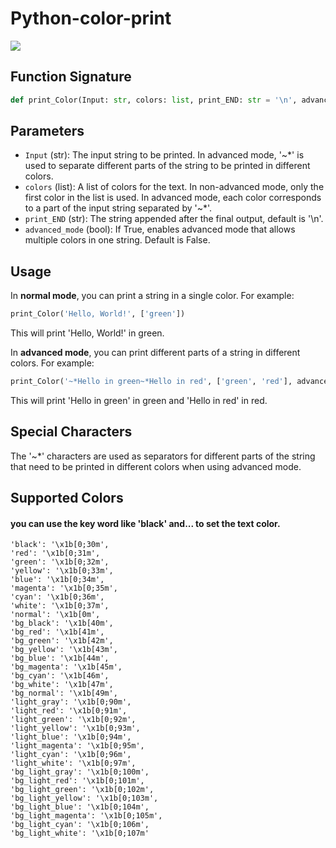 # Python-color-print
<img src="https://img.shields.io/badge/Python-FFD43B?style=for-the-badge&logo=python&logoColor=blue"/>

## Function Signature
```python
def print_Color(Input: str, colors: list, print_END: str = '\n', advanced_mode: bool = False):
```

## Parameters
- `Input` (str): The input string to be printed. In advanced mode, '~*' is used to separate different parts of the string to be printed in different colors.
- `colors` (list): A list of colors for the text. In non-advanced mode, only the first color in the list is used. In advanced mode, each color corresponds to a part of the input string separated by '~*'.
- `print_END` (str): The string appended after the final output, default is '\\n'.
- `advanced_mode` (bool): If True, enables advanced mode that allows multiple colors in one string. Default is False.

## Usage
In **normal mode**, you can print a string in a single color. For example:
```python
print_Color('Hello, World!', ['green']) 
```
This will print 'Hello, World!' in green.

In **advanced mode**, you can print different parts of a string in different colors. For example:
```python
print_Color('~*Hello in green~*Hello in red', ['green', 'red'], advanced_mode=True) 
```
This will print 'Hello in green' in green and 'Hello in red' in red.

## Special Characters
The '~*' characters are used as separators for different parts of the string that need to be printed in different colors when using advanced mode.

## Supported Colors
#### you can use the key word like 'black' and... to set the text color.
~~~
'black': '\x1b[0;30m',
'red': '\x1b[0;31m',
'green': '\x1b[0;32m',
'yellow': '\x1b[0;33m',
'blue': '\x1b[0;34m',
'magenta': '\x1b[0;35m',
'cyan': '\x1b[0;36m',
'white': '\x1b[0;37m',
'normal': '\x1b[0m',
'bg_black': '\x1b[40m',
'bg_red': '\x1b[41m',
'bg_green': '\x1b[42m',
'bg_yellow': '\x1b[43m',
'bg_blue': '\x1b[44m',
'bg_magenta': '\x1b[45m',
'bg_cyan': '\x1b[46m',
'bg_white': '\x1b[47m',
'bg_normal': '\x1b[49m',
'light_gray': '\x1b[0;90m',
'light_red': '\x1b[0;91m',
'light_green': '\x1b[0;92m',
'light_yellow': '\x1b[0;93m',
'light_blue': '\x1b[0;94m',
'light_magenta': '\x1b[0;95m',
'light_cyan': '\x1b[0;96m',
'light_white': '\x1b[0;97m',
'bg_light_gray': '\x1b[0;100m',
'bg_light_red': '\x1b[0;101m',
'bg_light_green': '\x1b[0;102m',
'bg_light_yellow': '\x1b[0;103m',
'bg_light_blue': '\x1b[0;104m',
'bg_light_magenta': '\x1b[0;105m',
'bg_light_cyan': '\x1b[0;106m',
'bg_light_white': '\x1b[0;107m'
~~~
